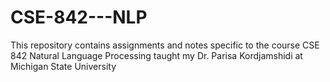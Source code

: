 # CSE-842---NLP
This repository contains assignments and notes specific to the course CSE 842 Natural Language Processing taught my Dr. Parisa Kordjamshidi at Michigan State University
